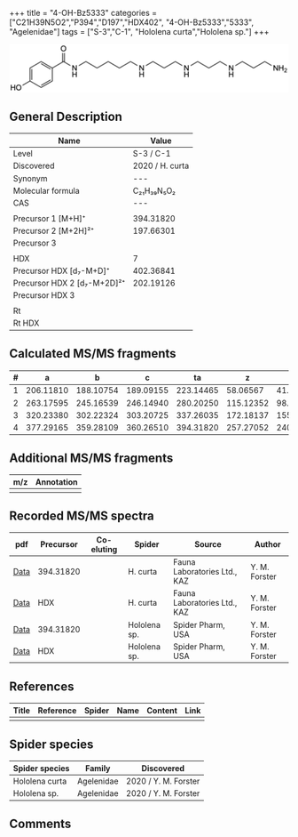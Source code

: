 +++
title = "4-OH-Bz5333"
categories = ["C21H39N5O2","P394","D197","HDX402",
"4-OH-Bz5333","5333",
"Agelenidae"]
tags = ["S-3","C-1",
"Hololena curta","Hololena sp."]
+++

![](/img/4-OH-Bz5333.png)

## General Description

| Name                       | Value              |
|----------------------------|--------------------|
| Level                      | S-3 / C-1          |
| Discovered                 | 2020 / H. curta  |
| Synonym                    | ---                |
| Molecular formula          | C₂₁H₃₉N₅O₂                   |
| CAS                        | ---                |
|                            |                    |
| Precursor 1 [M+H]⁺         | 394.31820                   |
| Precursor 2 [M+2H]²⁺       | 197.66301                   |
| Precursor 3                |                    |
|                            |                    |
| HDX                        | 7                   |
| Precursor HDX   [d₇-M+D]⁺   | 402.36841                   |
| Precursor HDX 2 [d₇-M+2D]²⁺ | 202.19126                   |
| Precursor HDX 3            |                    |
|                            |                    |
| Rt                         |                    |
| Rt HDX                     |                    |

## Calculated MS/MS fragments

| # | a         | b         | c         | ta        | z         | y         | tz        |
|---|-----------|-----------|-----------|-----------|-----------|-----------|-----------|
| 1 | 206.11810 | 188.10754 | 189.09155 | 223.14465 | 58.06567 | 41.03912 | 75.09222 |
| 2 | 263.17595 | 245.16539 | 246.14940 | 280.20250 | 115.12352 | 98.09697 | 132.15007 |
| 3 | 320.23380 | 302.22324 | 303.20725 | 337.26035 | 172.18137 | 155.15482 | 189.20792 |
| 4 | 377.29165 | 359.28109 | 360.26510 | 394.31820 | 257.27052 | 240.24397 | 274.29707 |

## Additional MS/MS fragments

| m/z | Annotation |
|-----|------------|
|     |            |

## Recorded MS/MS spectra

| pdf                                             | Precursor | Co-eluting | Spider      | Source                       | Author        |
|-------------------------------------------------|-----------|------------|-------------|------------------------------|---------------|
| [Data](/pdf/H-curta/394_4-OH-Bz5333_Hc.pdf) | 394.31820 |           | H. curta | Fauna Laboratories Ltd., KAZ | Y. M. Forster |
| [Data](/pdf/H-curta/394_4-OH-Bz5333_Hc_HDX.pdf) | HDX |           | H. curta | Fauna Laboratories Ltd., KAZ | Y. M. Forster |
| [Data](/pdf/Hololena-sp/394_4-OH-Bz5333_Ho-sp.pdf) | 394.31820 |           | Hololena sp. | Spider Pharm, USA | Y. M. Forster |
| [Data](/pdf/Hololena-sp/394_4-OH-Bz5333_Ho-sp_HDX.pdf) | HDX |           | Hololena sp. | Spider Pharm, USA | Y. M. Forster |


## References

| Title | Reference | Spider | Name | Content | Link |
|-------|-----------|--------|------|---------|------|
|       |           |        |      |         |      |

## Spider species

| Spider species     | Family     | Discovered           |
|--------------------|------------|----------------------|
| Hololena curta | Agelenidae | 2020 / Y. M. Forster |
| Hololena sp. | Agelenidae | 2020 / Y. M. Forster |


## Comments